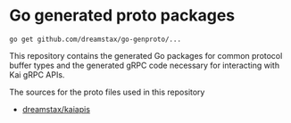 # Go generated proto packages

`go get github.com/dreamstax/go-genproto/...`

This repository contains the generated Go packages for common protocol buffer types and the generated gRPC code necessary for interacting with Kai gRPC APIs.

The sources for the proto files used in this repository
- [dreamstax/kaiapis](https://github.com/dreamstax/kaiapis)
